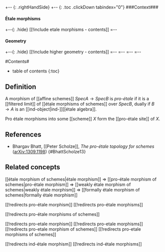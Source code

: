 
+-- {: .rightHandSide}
+-- {: .toc .clickDown tabindex="0"}
###Context###
#### &#201;tale morphisms
+--{: .hide}
[[!include etale morphisms - contents]]
=--
#### Geometry
+--{: .hide}
[[!include higher geometry - contents]]
=--
=--
=--
=--


#Contents#
* table of contents
{:toc}

## Definition 

A morphism of [[affine schemes]] $Spec A \to Spec B$ is _pro-&#233;tale_ if it is a [[filtered limit]] of [[étale morphisms of schemes]] over $Spec B$, dually if $B \to A$ is an [[ind-object|ind-]][[étale algebra]].

Pro &#233;tale morphisms into some [[scheme]] $X$ form the [[pro-étale site]] of $X$.

## References

* Bhargav Bhatt, [[Peter Scholze]], _The pro-&#233;tale topology for schemes_ ([arXiv:1309.1198](http://arxiv.org/abs/1309.1198))
 {#BhattScholze13}


## Related concepts

[[étale morphism of schemes|étale morphism]] $\Rightarrow$ [[pro-étale morphism of schemes|pro-étale morphism]] $\Rightarrow$ [[weakly étale morphism of schemes|weakly étale morphism]] $\Rightarrow$ [[formally étale morphism of schemes|formally étale morphism]]

[[!redirects pro-étale morphism]]
[[!redirects pro-étale morphisms]]

[[!redirects pro-étale morphisms of schemes]]

[[!redirects pro-etale morphism]]
[[!redirects pro-etale morphisms]]
[[!redirects pro-etale morphism of schemes]]
[[!redirects pro-etale morphisms of schemes]]

[[!redirects ind-étale morphism]]
[[!redirects ind-étale morphisms]]
